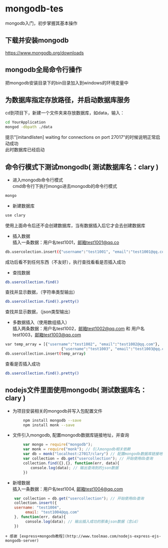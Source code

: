 # mongodb-tes
mongodb入门，初步掌握其基本操作

## 下载并安装mongodb
https://www.mongodb.org/downloads

## mongodb全局命令行操作
把mongodb安装目录下的bin目录加入到windows的环境变量中

## 为数据库指定存放路径，并启动数据库服务  
cd到项目下，新建一个文件夹来存放数据库，如data，输入：  
```bash
cd YourApplication  
mongod -dbpath ./data  
```
提示"[initandlisten] waiting for connections on port 27017"的时候说明正常启动成功  
此时数据库已经启动
## 命令行模式下测试mongodb( 测试数据库名：clary )  
+ 进入mongodb命令行模式  
cmd命令行下执行mongo进去mongodb的命令行模式
```bash
mongo  
``` 

+ 新建数据库  
```bash
use clary  
```  
使用上面命令后还不会创建数据库，当有数据插入后它才会去创建数据库

+ 插入数据  
插入一条数据：用户名test1001，邮箱test1001@qq.co

```bash
db.usercolection.insert({"username":"test1001", "email":"test1001@qq.com"})  
```  
成功后看不到任何东西（不友好），执行查找看看是否插入成功

+ 查找数据  
```bash
db.usercollection.find()  
```
查找并显示数据，（字符串类型输出）
```bash  
db.usercollection.find().pretty()  
```  
查找并显示数据，（json类型输出） 

+ 多数据插入（使用数组插入）  
插入两条数据：用户名test1002，邮箱test1002@qq.com 和 用户名test1003，邮箱test1003@qq.com  
```bash
var temp_array = [{"username":"test1002", "email":"test1002@qq.com"},  
                         {"username":"test1003", "email":"test1003@qq.com"}];  
db.usercollection.insert(temp_array)  
```  
查看是否插入成功  
```bash
db.usercollection.find().pretty()  
```

## nodejs文件里面使用mongodb( 测试数据库名：clary )    
+ 为项目安装相关的mongodb并写入包配置文件  
```bash
		npm install mongodb --save  
		npm install monk --save  
```

+ 文件引入mongodb, 配置mongodb数据库链接地址，并查询  
```javascript
		var mongo = require("mongodb");  
		var monk = require("monk"); // 引入mongodb相关依赖  
		var db = monk("localhost:27017/clary") // 配置mongodb数据库链接地址  
		var collection = db.get("usercollection"); // 开始使用db查询  
		collection.find({},{}, function(err, data){  
		　　console.log(data); // 输出查询到的json数据  
		})  
```

+ 新增数据  
插入一条数据：用户名test1004, 邮箱test1004@qq.com
```javascript
    var collection = db.get("usercollection"); // 开始使用db查询    
    collection.insert({    
    username: "test1004",    
    　　　email: "test1004@qq.com"	    
    }, function(err, data){    
    　　　console.log(data); // 输出插入成功的那条json数据（含id）    
    })    
```

	+ 感谢 [express+mongodb教程](http://www.toolmao.com/nodejs-express-ejs-mongodb-server)  
